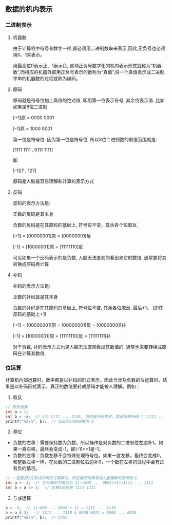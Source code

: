 ## 数据的机内表示

### 二进制表示

1. 机器数

   由于计算机中符号和数字一样,都必须用二进制数串来表示,因此,正负号也必须用0、1来表示。

   用最高位0表示正、1表示负, 这种正负号数字化的机内表示形式就称为“机器数”,而相应的机器外部用正负号表示的数称为“真值”,将一个真值表示成二进制字串的机器数的过程就称为编码。

2. 原码

   原码就是符号位加上真值的绝对值, 即用第一位表示符号, 其余位表示值. 比如如果是8位二进制:

   [+1]原 = 0000 0001

   [-1]原 = 1000 0001

   第一位是符号位. 因为第一位是符号位, 所以8位二进制数的取值范围就是:

   [1111 1111 , 0111 1111]

   即

   [-127 , 127]

   原码是人脑最容易理解和计算的表示方式

3. 反码

   反码的表示方法是:

   正数的反码是其本身

   负数的反码是在其原码的基础上, 符号位不变，其余各个位取反.

   [+1] = [00000001]原 = [00000001]反

   [-1] = [10000001]原 = [11111110]反

   可见如果一个反码表示的是负数, 人脑无法直观的看出来它的数值. 通常要将其转换成原码再计算

4. 补码

   补码的表示方法是:

   正数的补码就是其本身

   负数的补码是在其原码的基础上, 符号位不变, 其余各位取反, 最后+1。 (即在反码的基础上+1)

   [+1] = [00000001]原 = [00000001]反 = [00000001]补

   [-1] = [10000001]原 = [11111110]反 = [11111111]补

   对于负数, 补码表示方式也是人脑无法直观看出其数值的. 通常也需要转换成原码在计算其数值.

### 位运算

计算机内部运算时，数字都是以补码的形式表示。因此当涉及负数的位运算时，结果是以补码形式表示，真正的数值要转成原码才能被人理解。例如：

1. 取反

```cpp
// 取反运算
int a = 1;
int b = ~a;  // b为 1111 ... 1110, 但这是补码形式，其反码即补码-1：1111 ... 1101，原码为：1000 ... 0001
printf("%d\n", b);  // 因此打印的结果为-1
```

2. 移位

- 负数的右移：需要保持数为负数，所以操作是对负数的二进制位左边补1。如果一直右移，最终会变成-1，即(-1)>>1是-1。
- 负数的左移：负数左移不会特殊处理符号位。如果一直左移，最终会变成0。和整数左移一样，在负数的二进制位右边补0，一个数在左移的过程中会有正有负的情况。

```cpp
// 一定要把a先写成补码形式再移位，然后再把结果写成人能理解的原码形式
int a = -1;  // 在计算机中表示为 1[~(000 ... 0001)+1]=1111 ... 1111
int b = a >> 1;  // 右移1位还是 1111 1111
```

3. 与或运算

```cpp
a = -2;  // 1[~000 ... 0010 + 1] = 1111 ... 1110
b = a & 3;   // 1111 ... 1110 & 0000 0011 = 0000 ... 0010
printf("%d\n", b);  // b为2
```

